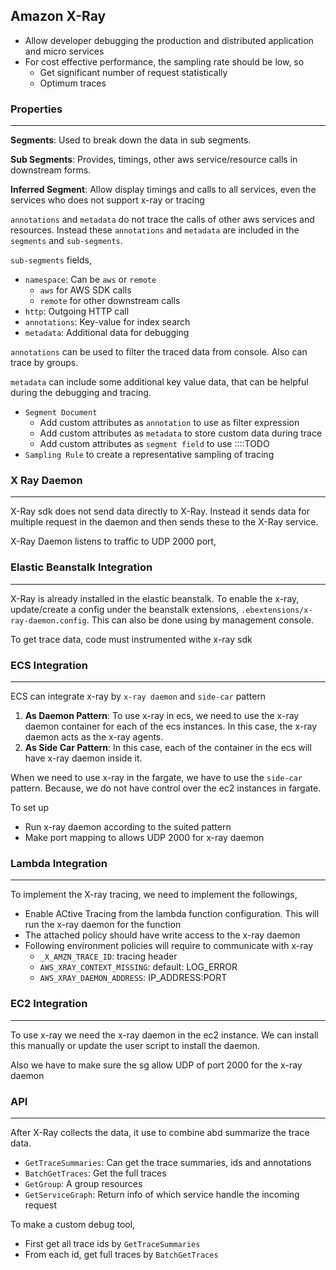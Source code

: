 ## Amazon X-Ray

- Allow developer debugging the production and distributed application and micro services
- For cost effective performance, the sampling rate should be low, so
  - Get significant number of request statistically
  - Optimum traces

### Properties

---

**Segments**: Used to break down the data in sub segments.

**Sub Segments**: Provides, timings, other aws service/resource calls in downstream forms.

**Inferred Segment**: Allow display timings and calls to all services, even the services who does not support x-ray or tracing

`annotations` and `metadata` do not trace the calls of other aws services and resources. Instead these `annotations` and `metadata` are included in the `segments` and `sub-segments`.

`sub-segments` fields,

- `namespace`: Can be `aws` or `remote`
  - `aws` for AWS SDK calls
  - `remote` for other downstream calls
- `http`: Outgoing HTTP call
- `annotations`: Key-value for index search
- `metadata`: Additional data for debugging

`annotations` can be used to filter the traced data from console. Also can trace by groups.

`metadata` can include some additional key value data, that can be helpful during the debugging and tracing.

- `Segment Document`
  - Add custom attributes as `annotation` to use as filter expression
  - Add custom attributes as `metadata` to store custom data during trace
  - Add custom attributes as `segment field` to use ::::TODO
- `Sampling Rule` to create a representative sampling of tracing

### X Ray Daemon

---

X-Ray sdk does not send data directly to X-Ray. Instead it sends data for multiple request in the daemon and then sends these to the X-Ray service.

X-Ray Daemon listens to traffic to UDP 2000 port,

### Elastic Beanstalk Integration

---

X-Ray is already installed in the elastic beanstalk. To enable the x-ray, update/create a config under the beanstalk extensions, `.ebextensions/x-ray-daemon.config`. This can also be done using by management console.

To get trace data, code must instrumented withe x-ray sdk

### ECS Integration

---

ECS can integrate x-ray by `x-ray daemon` and `side-car` pattern

1. **As Daemon Pattern**: To use x-ray in ecs, we need to use the x-ray daemon container for each of the ecs instances. In this case, the x-ray daemon acts as the x-ray agents.
2. **As Side Car Pattern**: In this case, each of the container in the ecs will have x-ray daemon inside it.

When we need to use x-ray in the fargate, we have to use the `side-car` pattern. Because, we do not have control over the ec2 instances in fargate.

To set up

- Run x-ray daemon according to the suited pattern
- Make port mapping to allows UDP 2000 for x-ray daemon

### Lambda Integration

---

To implement the X-ray tracing, we need to implement the followings,

- Enable ACtive Tracing from the lambda function configuration. This will run the x-ray daemon for the function
- The attached policy should have write access to the x-ray daemon
- Following environment policies will require to communicate with x-ray
  - `_X_AMZN_TRACE_ID`: tracing header
  - `AWS_XRAY_CONTEXT_MISSING`: default: LOG_ERROR
  - `AWS_XRAY_DAEMON_ADDRESS`: IP_ADDRESS:PORT

### EC2 Integration

---

To use x-ray we need the x-ray daemon in the ec2 instance. We can install this manually or update the user script to install the daemon.

Also we have to make sure the sg allow UDP of port 2000 for the x-ray daemon

### API

---

After X-Ray collects the data, it use to combine abd summarize the trace data.

- `GetTraceSummaries`: Can get the trace summaries, ids and annotations
- `BatchGetTraces`: Get the full traces
- `GetGroup`: A group resources
- `GetServiceGraph`: Return info of which service handle the incoming request

To make a custom debug tool,

- First get all trace ids by `GetTraceSummaries`
- From each id, get full traces by `BatchGetTraces`
